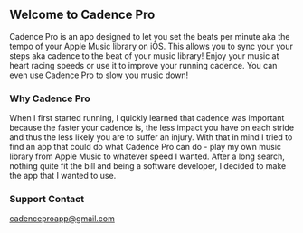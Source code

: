 ## Welcome to Cadence Pro

Cadence Pro is an app designed to let you set the beats per minute aka the tempo of your Apple Music library on iOS. This allows you to sync your your steps aka cadence to the beat of your music library! Enjoy your music at heart racing speeds or use it to improve your running cadence. You can even use Cadence Pro to slow you music down!

### Why Cadence Pro

When I first started running, I quickly learned that cadence was important because the faster your cadence is, the less impact you have on each stride and thus the less likely you are to suffer an injury. With that in mind I tried to find an app that could do what Cadence Pro can do - play my own music library from Apple Music to whatever speed I wanted. After a long search, nothing quite fit the bill and being a software developer, I decided to make the app that I wanted to use. 

### Support Contact
cadenceproapp@gmail.com
